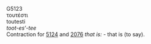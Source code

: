 <body>
  <p>G5123<br>  τουτέστι  <br> toutesti  <br><i>toot-es‘-tee </i><br>Contraction for <a href="g5124.htm">5124</a> and <a href="g2076.htm">2076</a>  <i>that</i> <i>is:</i> - that is (to say).<br></p>
 </body>